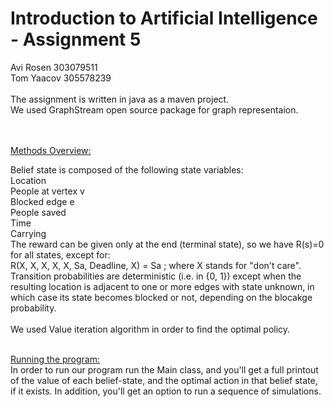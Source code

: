 # Introduction to Artificial Intelligence - Assignment 5
Avi Rosen 303079511<br>
Tom Yaacov 305578239<br>
<br>
The assignment is written in java as a maven project.
<br>
We used GraphStream open source package for graph representaion.
<br><br>

<br>
<u>Methods Overview:</u><br>

Belief state is composed of the following state variables:<br>
     Location<br>
     People at vertex v<br>
     Blocked edge e<br>
     People saved <br>
     Time <br>
     Carrying<br>
The reward can be given only at the end (terminal state), so we have R(s)=0 for all states, except for:<br>
     R(X, X, X, X, X, Sa, Deadline, X) = Sa    ; where X stands for "don't care".<br>
Transition probabilities are deterministic (i.e. in {0, 1}) except when the resulting location is adjacent to one or more edges with state unknown, in which case its state becomes blocked or not, depending on the blocakge probability.<br>  
We used Value iteration algorithm in order to find the optimal policy. 

<br>
<u>Running the program:</u><br>
In order to run our program run the Main class, and you'll get a full printout of the value of each belief-state, and the optimal action in that belief state, if it exists. In addition, you'll get an option to run a sequence of simulations. 
<br>

